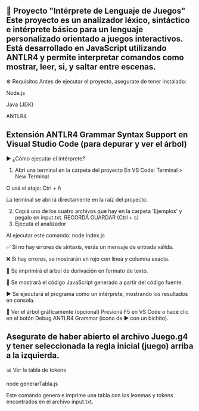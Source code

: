 📘 Proyecto "Intérprete de Lenguaje de Juegos"
Este proyecto es un analizador léxico, sintáctico e intérprete básico para un lenguaje personalizado orientado a juegos interactivos. Está desarrollado en JavaScript utilizando ANTLR4 y permite interpretar comandos como mostrar, leer, si, y saltar entre escenas.
---
⚙️ Requisitos
Antes de ejecutar el proyecto, asegurate de tener instalado:

Node.js

Java (JDK)

ANTLR4

Extensión ANTLR4 Grammar Syntax Support en Visual Studio Code (para depurar y ver el árbol)
---

▶️ ¿Cómo ejecutar el intérprete?
1. Abrí una terminal en la carpeta del proyecto
En VS Code: Terminal > New Terminal

O usá el atajo: Ctrl + ñ

La terminal se abrirá directamente en la raíz del proyecto.

2. Copiá uno de los cuatro archivos que hay en la carpeta 'Ejemplos' y pegalo en input.txt. RECORDÁ GUARDAR (Ctrl + s)
3. Ejecutá el analizador

Al ejecutar este comando: node index.js

✅ Si no hay errores de sintaxis, verás un mensaje de entrada válida.

❌ Si hay errores, se mostrarán en rojo con línea y columna exacta.

🌳 Se imprimirá el árbol de derivación en formato de texto.

📝 Se mostrará el código JavaScript generado a partir del código fuente.

▶️ Se ejecutará el programa como un intérprete, mostrando los resultados en consola.

🔎 Ver el árbol gráficamente (opcional)
Presioná F5 en VS Code o hacé clic en el botón Debug ANTLR4 Grammar (ícono de ▶️ con un bichito).

Asegurate de haber abierto el archivo Juego.g4 y tener seleccionada la regla inicial (juego) arriba a la izquierda.
---

📊 Ver la tabla de tokens

node generarTabla.js

Este comando genera e imprime una tabla con los lexemas y tokens encontrados en el archivo input.txt.

